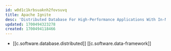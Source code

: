```yaml
---
id: w0d1c1krbsuaknh2fovsuvq
title: Apache Ignite
desc: 'Distributed Database For High‑Performance Applications With In‑Memory Speed'
updated: 1700494323278
created: 1700494118466
---
```


- [[c.software.database.distributed]] [[c.software.data-framework]]